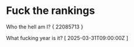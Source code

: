 # Fuck the rankings

Who the hell am I?
{ 22085713 }

What fucking year is it?
[ 2025-03-31T09:00:00Z ]

